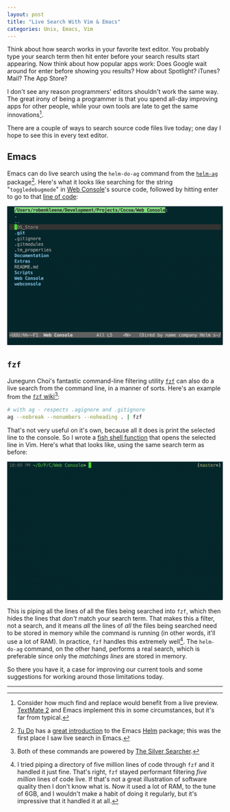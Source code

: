 ```yaml
---
layout: post
title: "Live Search With Vim & Emacs"
categories: Unix, Emacs, Vim
---
```


Think about how search works in your favorite text editor. You probably type your search term then hit enter before your search results start appearing. Now think about how popular apps work: Does Google wait around for enter before showing you results? How about Spotlight? iTunes? Mail? The App Store?

I don't see any reason programmers' editors shouldn't work the same way. The great irony of being a programmer is that you spend all-day improving apps for other people, while your own tools are late to get the same innovations[^others].

There are a couple of ways to search source code files live today; one day I hope to see this in every text editor.

## Emacs

Emacs can do live search using the `helm-do-ag` command from the [`helm-ag` ](https://github.com/syohex/emacs-helm-ag) package[^helm]. Here's what it looks like searching for the string "`toggledebugmode`" in [Web Console](https://github.com/robenkleene/webconsole)'s source code, followed by hitting enter to go to that [line of code](https://github.com/robenkleene/webconsole/blob/6373e62508fd9e9f41b46910e7460833af6b855f/Web%20Console/Web%20Console/WCLAppDelegate.m#L65):

![helm-do-ag](/assets/2016-03-17-helm-do-ag.gif)

## `fzf`

Junegunn Choi's fantastic command-line filtering utility [`fzf`](https://github.com/junegunn/fzf) can also do a live search from the command line, in a manner of sorts. Here's an example from the [`fzf` wiki](https://github.com/junegunn/fzf/wiki/examples)[^ag]:

``` bash
# with ag - respects .agignore and .gitignore
ag --nobreak --nonumbers --noheading . | fzf
```

That's not very useful on it's own, because all it does is print the selected line to the console. So I wrote a [fish shell function](https://github.com/robenkleene/Dotfiles/blob/a32996fa1d7af58f929a94db5fc4c05f36d42b47/config/fish/config.fish#L102-L108) that opens the selected line in Vim.  Here's what that looks like, using the same search term as before:

![`fzf` Vim Lines](/assets/2016-03-17-fzf-vim-lines.gif)

This is piping all the lines of all the files being searched into `fzf`, which then hides the lines that *don't* match your search term. That makes this a filter, not a search, and it means *all* the lines of *all* the files being searched need to be stored in memory while the command is running (in other words, it'll use a lot of RAM). In practice, `fzf` handles this extremely well[^filtering]. The `helm-do-ag` command, on the other hand, performs a real search, which is preferable since only the *matchings lines* are stored in memory.

So there you have it, a case for improving our current tools and some suggestions for working around those limitations today.

* * *

[^others]: Consider how much find and replace would benefit from a live preview. [TextMate 2](https://github.com/textmate/textmate) and Emacs implement this in some circumstances, but it's far from typical.

[^helm]: [Tu Do](http://tuhdo.github.io/) has a [great introduction](http://tuhdo.github.io/helm-intro.html) to the Emacs [Helm](https://github.com/emacs-helm/helm) package; this was the first place I saw live search in Emacs.

[^ag]: Both of these commands are powered by [The Silver Searcher](https://github.com/ggreer/the_silver_searcher).

[^filtering]: I tried piping a directory of five million lines of code through `fzf` and it handled it just fine. That's right, `fzf` stayed performant filtering *five million* lines of code live. If that's not a great illustration of software quality then I don't know what is. Now it used a lot of RAM, to the tune of 6GB, and I wouldn't make a habit of doing it regularly, but it's impressive that it handled it at all.
